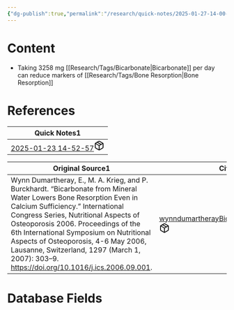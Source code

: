 ```yaml
---
{"dg-publish":true,"permalink":"/research/quick-notes/2025-01-27-14-00-05/","updated":"2025-01-28T18:54:10-05:00"}
---
```


# Content
- Taking 3258 mg [[Research/Tags/Bicarbonate\|Bicarbonate]] per day can reduce markers of [[Research/Tags/Bone Resorption\|Bone Resorption]]
# References
<div><table class="dataview table-view-table"><thead class="table-view-thead"><tr class="table-view-tr-header"><th class="table-view-th"><span>Quick Notes</span><span class="dataview small-text">1</span></th></tr></thead><tbody class="table-view-tbody"><tr><td><span><a data-tooltip-position="top" aria-label="Research/Quick Notes/2025-01-23 14-52-57.md" data-href="Research/Quick Notes/2025-01-23 14-52-57.md" href="Research/Quick Notes/2025-01-23 14-52-57.md" class="internal-link" target="_blank" rel="noopener nofollow" fileclass-name="Research Links">2025-01-23 14-52-57</a><a class="metadata-menu fileclass-icon"><svg xmlns="http://www.w3.org/2000/svg" width="24" height="24" viewBox="0 0 24 24" fill="none" stroke="currentColor" stroke-width="2" stroke-linecap="round" stroke-linejoin="round" class="svg-icon lucide-package"><path d="m7.5 4.27 9 5.15"></path><path d="M21 8a2 2 0 0 0-1-1.73l-7-4a2 2 0 0 0-2 0l-7 4A2 2 0 0 0 3 8v8a2 2 0 0 0 1 1.73l7 4a2 2 0 0 0 2 0l7-4A2 2 0 0 0 21 16Z"></path><path d="m3.3 7 8.7 5 8.7-5"></path><path d="M12 22V12"></path></svg></a></span></td></tr></tbody></table></div><div><table class="dataview table-view-table"><thead class="table-view-thead"><tr class="table-view-tr-header"><th class="table-view-th"><span>Original Source</span><span class="dataview small-text">1</span></th><th class="table-view-th"><span>Citation Key</span></th></tr></thead><tbody class="table-view-tbody"><tr><td><span>Wynn Dumartheray, E., M. A. Krieg, and P. Burckhardt. “Bicarbonate from Mineral Water Lowers Bone Resorption Even in Calcium Sufficiency.” International Congress Series, Nutritional Aspects of Osteoporosis 2006. Proceedings of the 6th International Symposium on Nutritional Aspects of Osteoporosis, 4-6 May 2006, Lausanne, Switzerland, 1297 (March 1, 2007): 303–9. <a rel="noopener nofollow" class="external-link" href="https://doi.org/10.1016/j.ics.2006.09.001" target="_blank">https://doi.org/10.1016/j.ics.2006.09.001</a>.</span></td><td><span><a data-tooltip-position="top" aria-label="Research/Evidence Sources/wynndumartherayBicarbonateMineralWater2007.md" data-href="Research/Evidence Sources/wynndumartherayBicarbonateMineralWater2007.md" href="Research/Evidence Sources/wynndumartherayBicarbonateMineralWater2007.md" class="internal-link" target="_blank" rel="noopener nofollow" fileclass-name="Research Links">wynndumartherayBicarbonateMineralWater2007</a><a class="metadata-menu fileclass-icon"><svg xmlns="http://www.w3.org/2000/svg" width="24" height="24" viewBox="0 0 24 24" fill="none" stroke="currentColor" stroke-width="2" stroke-linecap="round" stroke-linejoin="round" class="svg-icon lucide-package"><path d="m7.5 4.27 9 5.15"></path><path d="M21 8a2 2 0 0 0-1-1.73l-7-4a2 2 0 0 0-2 0l-7 4A2 2 0 0 0 3 8v8a2 2 0 0 0 1 1.73l7 4a2 2 0 0 0 2 0l7-4A2 2 0 0 0 21 16Z"></path><path d="m3.3 7 8.7 5 8.7-5"></path><path d="M12 22V12"></path></svg></a></span></td></tr></tbody></table></div>

# Database Fields
